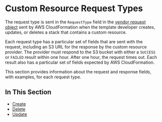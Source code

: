 # Custom Resource Request Types<a name="crpg-ref-requesttypes"></a>

The request type is sent in the `RequestType` field in the [vendor request object](crpg-ref-requests.md) sent by AWS CloudFormation when the template developer creates, updates, or deletes a stack that contains a custom resource\.

Each request type has a particular set of fields that are sent with the request, including an S3 URL for the response by the custom resource provider\. The provider must respond to the S3 bucket with either a `SUCCESS` or `FAILED` result within one hour\. After one hour, the request times out\. Each result also has a particular set of fields expected by AWS CloudFormation\.

This section provides information about the request and response fields, with examples, for each request type\.

## In This Section<a name="w4ab1c17c25c17c20b9"></a>
+ [Create](crpg-ref-requesttypes-create.md)
+ [Delete](crpg-ref-requesttypes-delete.md)
+ [Update](crpg-ref-requesttypes-update.md)